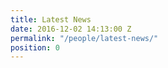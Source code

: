 ```yaml
---
title: Latest News
date: 2016-12-02 14:13:00 Z
permalink: "/people/latest-news/"
position: 0
---
```


